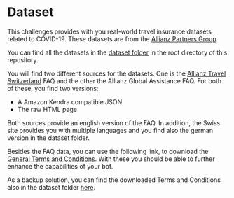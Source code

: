 # Dataset
This challenges provides with you real-world travel insurance datasets related
to COVID-19. These datasets are from the [Allianz Partners
Group](https://www.allianz-partners.com).

You can find all the datasets in the [dataset folder](./../dataset/) in the root
directory of this repository.

You will find two different sources for the datasets. One is the [Allianz Travel
Switzerland](https://www.allianz-travel.ch/en_CH/services/faq.html) FAQ and the
other the Allianz Global Assistance FAQ. For both of these, you
find two versions:
* A Amazon Kendra compatible JSON
* The raw HTML page

Both sources provide an english version of the FAQ. In addition, the Swiss site
provides you with multiple languages and you find also the german version in the
dataset folder.

Besides the FAQ data, you can use the following link, to download the [General
Terms and
Conditions](https://www.allianz-travel.ch/en_CH/services/download-center.html).
With these you should be able to further enhance the capabilities of your bot.

As a backup solution, you can find the downloaded Terms and Conditions also in the dataset folder [here](./../dataset/terms-and-conditions/).

